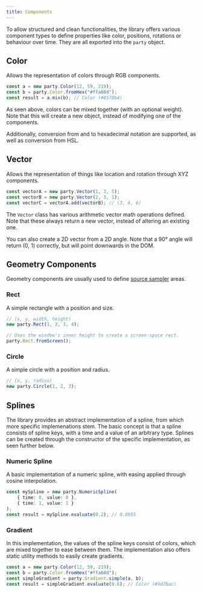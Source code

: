 ```yaml
---
title: Components
---
```


To allow structured and clean functionalities, the library offers various component types to define properties like color, positions, rotations or behaviour over time. They are all exported into the `party` object.

## Color

Allows the representation of colors through RGB components.

```ts
const a = new party.Color(12, 59, 219);
const b = party.Color.fromHex("#ffa68d");
const result = a.mix(b); // Color (#8570b4)
```

As seen above, colors can be mixed together (with an optional weight). Note that this will create a new object, instead of modifying one of the components.

Additionally, conversion from and to hexadecimal notation are supported, as well as conversion from HSL.

## Vector

Allows the representation of things like location and rotation through XYZ components.

```ts
const vectorA = new party.Vector(1, 3, 5);
const vectorB = new party.Vector(2, 3, 1);
const vectorC = vectorA.add(vectorB); // (3, 6, 6)
```

The `Vector` class has various arithmetic vector math operations defined. Note that these always return a new vector, instead of altering an existing one.

You can also create a 2D vector from a 2D angle. Note that a 90° angle will return (0, 1) correctly, but will point downwards in the DOM.

## Geometry Components

Geometry components are usually used to define [source sampler](./sources) areas.

### Rect

A simple rectangle with a position and size.

```ts
// (x, y, width, height)
new party.Rect(1, 2, 3, 4);

// Uses the window's inner height to create a screen-space rect.
party.Rect.fromScreen();
```

### Circle

A simple circle with a position and radius.

```ts
// (x, y, radius)
new party.Circle(1, 2, 3);
```

## Splines

The library provides an abstract implementation of a spline, from which more specific implemenations stem. The basic concept is that a spline consists of spline keys, with a time and a value of an arbitrary type. Splines can be created through the constructor of the specific implementation, as seen further below.

### Numeric Spline

A basic implementation of a numeric spline, with easing applied through cosine interpolation.

```ts
const mySpline = new party.NumericSpline(
    { time: 0, value: 0 },
    { time: 1, value: 1 }
);
const result = mySpline.evaluate(0.2); // 0.0955
```

### Gradient

In this implementation, the values of the spline keys consist of colors, which are mixed together to ease between them. The implementation also offers static utility methods to easily create gradients.

```ts
const a = new party.Color(12, 59, 219);
const b = party.Color.fromHex("#ffa68d");
const simpleGradient = party.Gradient.simple(a, b);
const result = simpleGradient.evaluate(0.6); // Color (#9d7bac)
```
